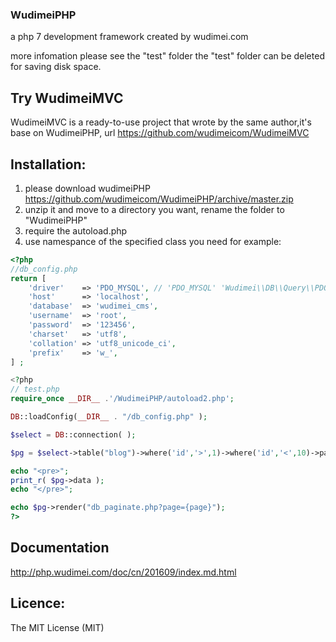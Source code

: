 ### WudimeiPHP
a php 7 development framework created by wudimei.com

more infomation please see the "test" folder
the "test" folder can be deleted for saving disk space.
## Try WudimeiMVC
WudimeiMVC is a ready-to-use project that wrote by the same author,it's base on WudimeiPHP, url https://github.com/wudimeicom/WudimeiMVC

## Installation:

1. please download wudimeiPHP https://github.com/wudimeicom/WudimeiPHP/archive/master.zip
2. unzip it and move to a directory you want, rename the folder to "WudimeiPHP"
3. require the autoload.php
3. use namespance of the specified class you need
for example:

```php
<?php
//db_config.php
return [
    'driver'    => 'PDO_MYSQL', // 'PDO_MYSQL' 'Wudimei\\DB\\Query\\PDO_MYSQL' 'your\\driver\\className'
    'host'      => 'localhost',
    'database'  => 'wudimei_cms',
    'username'  => 'root',
    'password'  => '123456',
    'charset'   => 'utf8',
    'collation' => 'utf8_unicode_ci',
    'prefix'    => 'w_',
] ;

<?php
// test.php
require_once __DIR__ .'/WudimeiPHP/autoload2.php';

DB::loadConfig(__DIR__ . "/db_config.php" );

$select = DB::connection( );

$pg = $select->table("blog")->where('id','>',1)->where('id','<',10)->paginate(2);

echo "<pre>";
print_r( $pg->data );
echo "</pre>";

echo $pg->render("db_paginate.php?page={page}");
?>
```

## Documentation
http://php.wudimei.com/doc/cn/201609/index.md.html

## Licence:

The MIT License (MIT)


